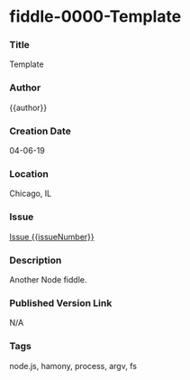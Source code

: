 fiddle-0000-Template
======

### Title <a name="title"></a>

Template


### Author <a name="author"></a>

{{author}}


### Creation Date <a name="creation-date"></a>

04-06-19


### Location <a name="location"></a>

Chicago, IL


### Issue <a name="issue"></a>

[Issue {{issueNumber}}](https://github.com/bradyhouse/house/issues/{{issueNumber}})


### Description <a name="description"></a>

Another Node fiddle.


### Published Version Link <a name="published-version-link"></a>

N/A


### Tags <a name="tags"></a>

node.js, hamony, process, argv, fs
